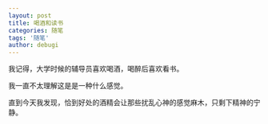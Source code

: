 ```yaml
---
layout: post
title: 喝酒和读书
categories: 随笔
tags: '随笔'
author: debugi
---
```


我记得，大学时候的辅导员喜欢喝酒，喝醉后喜欢看书。  

我一直不太理解这是是一种什么感觉。  

直到今天我发现，恰到好处的酒精会让那些扰乱心神的感觉麻木，只剩下精神的宁静。    



